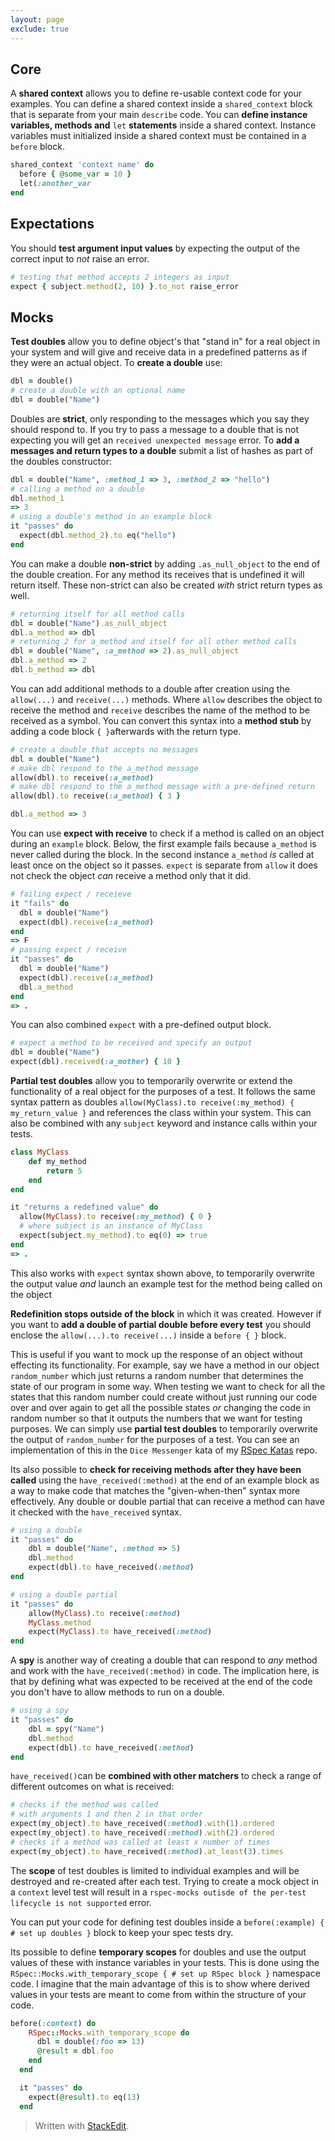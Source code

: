 ```yaml
---
layout: page
exclude: true
---
```

## Core
A **shared context** allows you to define re-usable context code for your examples. You can define a shared context inside a `shared_context` block that is separate from your main `describe` code. You can **define instance variables, methods and** `let` **statements** inside a shared context. Instance variables must initialized inside a shared context must be contained in a `before` block.
```ruby
shared_context 'context name' do
  before { @some_var = 10 }
  let(:another_var
end
```

## Expectations
You should **test argument input values** by expecting the output of the correct input to *not* raise an error.
```ruby
# testing that method accepts 2 integers as input
expect { subject.method(2, 10) }.to_not raise_error
```


## Mocks

**Test doubles** allow you to define object's that "stand in" for a real object in your system and will give and receive data in a predefined patterns as if they were an actual object. To **create a double** use:
```ruby
dbl = double()
# create a double with an optional name
dbl = double("Name")
```
Doubles are **strict**, only responding to the messages which you say they should respond to. If you try to pass a message to a double that is not expecting you will get an `received unexpected message` error. To **add a messages and return types to a double** submit a list of hashes as part of the doubles constructor: 
```ruby
dbl = double("Name", :method_1 => 3, :method_2 => "hello")
# calling a method on a double
dbl.method_1
=> 3
# using a double's method in an example block
it "passes" do
  expect(dbl.method_2).to eq("hello")
end
```
You can make a double **non-strict** by adding `.as_null_object` to the end of the double creation. For any method its receives that is undefined it will return itself. These non-strict can also be created *with* strict return types as well.
```ruby
# returning itself for all method calls
dbl = double("Name").as_null_object
dbl.a_method => dbl
# returning 2 for a_method and itself for all other method calls
dbl = double("Name", :a_method => 2).as_null_object
dbl.a_method => 2
dbl.b_method => dbl
```
You can add additional methods to a double after creation using the `allow(...)` and `receive(...)` methods. Where `allow` describes the object to receive the method and `receive` describes the name of the method to be received as a symbol. You can convert this syntax into a **method stub** by adding a code block  `{ }`afterwards with the return type.
```ruby
# create a double that accepts no messages
dbl = double("Name")
# make dbl respond to the a_method message
allow(dbl).to receive(:a_method)
# make dbl respond to the a_method message with a pre-defined return
allow(dbl).to receive(:a_method) { 3 }

dbl.a_method => 3
```
You can use **expect with receive** to check if a method is called on an object during an `example` block. Below, the first example fails because `a_method` is never called during the block. In the second instance `a_method` *is* called at least once on the object so it passes. `expect` is separate from `allow` it does not check the object *can* receive a method only that it did.
```ruby
# failing expect / receieve
it "fails" do
  dbl = double("Name")
  expect(dbl).receive(:a_method)
end
=> F
# passing expect / receive
it "passes" do
  dbl = double("Name")
  expect(dbl).receive(:a_method)
  dbl.a_method
end
=> .
```
You can also combined `expect` with a pre-defined output block.
```ruby
# expect a method to be received and specify an output
dbl = double("Name")
expect(dbl).received(:a_mother) { 10 }
```
**Partial test doubles** allow you to temporarily overwrite or extend the functionality of a real object for the purposes of a test. It follows the same syntax pattern as doubles `allow(MyClass).to receive(:my_method) { my_return_value }` and references the class within your system. This can also be combined with any `subject` keyword and instance calls within your tests.
```ruby
class MyClass
	def my_method
		return 5
	end
end

it "returns a redefined value" do
  allow(MyClass).to receive(:my_method) { 0 }
  # where subject is an instance of MyClass
  expect(subject.my_method).to eq(0) => true
end
=> .
```
This also works with `expect` syntax shown above, to temporarily overwrite the output value *and* launch an example test for the method being called on the object

 **Redefinition stops outside of the block** in which it was created. However if you want to **add a double of partial double before every test** you should enclose the `allow(...).to receive(...)` inside a `before { }` block.

This is useful if you want to mock up the response of an object without effecting its functionality. For example, say we have a method in our object `random_number` which just returns a  random number that determines the state of our program in some way. When testing we want to check for all the states that this random number could create without just running our code over and over again to get all the possible states *or* changing the code in random number so that it outputs the numbers that we want for testing purposes. We can simply use **partial test doubles** to temporarily overwrite the output of `random_number` for the purposes of a test. You can see an implementation of this in the `Dice Messenger` kata of my [RSpec Katas][rkata] repo.

[rkata]: https://github.com/dpwdec/rspec-katas "RSpec Katas"

Its also possible to **check for receiving methods after they have been called** using the `have_received(:method)` at the end of an example block as a way to make code that matches the "given-when-then" syntax more effectively. Any double or double partial that can receive a method can have it checked with the `have_received` syntax.
```ruby
# using a double
it "passes" do
	dbl = double("Name", :method => 5)
	dbl.method
	expect(dbl).to have_received(:method)
end

# using a double partial
it "passes" do
	allow(MyClass).to receive(:method)
	MyClass.method
	expect(MyClass).to have_received(:method)
end
``` 

A **spy** is another way of creating a double that can respond to *any* method and work with the `have_received(:method)` in code. The implication here, is that by defining what was expected to be received at the end of the code you don't have to allow methods to run on a double.
```ruby
# using a spy
it "passes" do
	dbl = spy("Name")
	dbl.method
	expect(dbl).to have_received(:method)
end
```
`have_received()`can be **combined with other matchers** to check a range of different outcomes on what is received:
```ruby
# checks if the method was called 
# with arguments 1 and then 2 in that order
expect(my_object).to have_received(:method).with(1).ordered
expect(my_object).to have_received(:method).with(2).ordered
# checks if a method was called at least x number of times
expect(my_object).to have_received(:method).at_least(3).times
```
The **scope** of test doubles is limited to individual examples and will be destroyed and re-created after each test. Trying to create a mock object in a `context` level test will result in a `rspec-mocks outisde of the per-test lifecycle is not supported` error. 

You can put your code for defining test doubles inside a `before(:example) { # set up doubles }` block to keep your spec tests dry.

Its possible to define **temporary scopes** for doubles and use the output values of these with instance variables in your tests. This is done using the `RSpec::Mocks.with_temporary_scope { # set up RSpec block }` namespace code. I imagine that the main advantage of this is to show where derived values in your tests are meant to come from within the structure of your code.
```ruby
before(:context) do
    RSpec::Mocks.with_temporary_scope do
      dbl = double(:foo => 13)
      @result = dbl.foo
    end
  end

  it "passes" do
    expect(@result).to eq(13)
  end
```



> Written with [StackEdit](https://stackedit.io/).
<!--stackedit_data:
eyJoaXN0b3J5IjpbOTUzNDAxNTI0LDM0NTc4OTQ4OSwtMjE3NT
A4NTI5LC0xNjU0ODQ3MDU4LC02MjAzNTUxMjEsMTgyMjg1MTQs
NDI3NDA0OTczLC0yMTEwODc2NTE0LDE2MTM5MTE0MDksNzI4ND
MxMTM5LC0xNjE4NDkyNjQ1LC0xMjI3OTI5NTQxLDg2NDc3NDUx
MSwtNzUwNDU5NDU1XX0=
-->